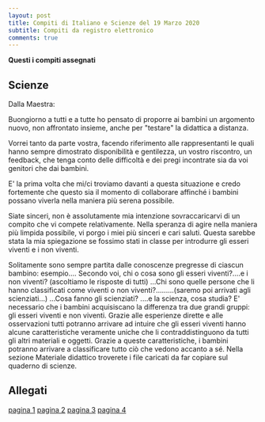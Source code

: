 ```yaml
---
layout: post
title: Compiti di Italiano e Scienze del 19 Marzo 2020
subtitle: Compiti da registro elettronico
comments: true
---
```



**Questi i compiti assegnati**

## Scienze

Dalla Maestra:

Buongiorno a tutti e a tutte ho pensato di proporre ai bambini un argomento nuovo, non affrontato insieme, anche per "testare" la didattica a distanza. 

Vorrei tanto da parte vostra, facendo riferimento alle rappresentanti le quali hanno sempre dimostrato disponibilità e gentilezza, un vostro riscontro, un feedback, che tenga conto delle difficoltà e dei pregi incontrate sia da voi genitori che dai bambini. 

E' la prima volta che mi/ci troviamo davanti a questa situazione e credo fortemente che questo sia il momento di collaborare affinché i bambini possano viverla nella maniera più serena possibile. 

Siate sinceri, non è assolutamente mia intenzione sovraccaricarvi di un compito che vi compete relativamente. Nella speranza di agire nella maniera più limpida possibile, vi porgo i miei più sinceri e cari saluti. Questa sarebbe stata la mia spiegazione se fossimo stati in classe per introdurre gli esseri viventi e i non viventi. 

Solitamente sono sempre partita dalle conoscenze pregresse di ciascun bambino: esempio.... Secondo voi, chi o cosa sono gli esseri viventi?....e i non viventi? (ascoltiamo le risposte di tutti) ...Chi sono quelle persone che li hanno classificati come viventi o non viventi?.........(saremo poi arrivati agli scienziati...) ...Cosa fanno gli scienziati? ....e la scienza, cosa studia? E' necessario che i bambini acquisiscano la differenza tra due grandi gruppi: gli esseri viventi e non viventi. Grazie alle esperienze dirette e alle osservazioni tutti potranno arrivare ad intuire che gli esseri viventi hanno alcune caratteristiche veramente uniche che li contraddistinguono da tutti gli altri materiali e oggetti. Grazie a queste caratteristiche, i bambini potranno arrivare a classificare tutto ciò che vedono accanto a sé. Nella sezione Materiale didattico troverete i file caricati da far copiare sul quaderno di scienze.

## Allegati

[pagina 1](/img/1.JPG)
[pagina 2](/img/2.JPG)
[pagina 3](/img/3.JPG)
[pagina 4](/img/4.JPG)


